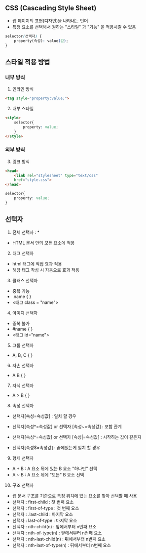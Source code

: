 ## CSS (Cascading Style Sheet)

- 웹 페이지의 표현(디자인)을 나타내는 언어
- 특정 요소를 선택해서 원하는 "스타일" 과 "기능" 을 적용시킬 수 있음

```css
selector(선택자) {
    property(속성): value(값);
}
```
## 스타일 적용 방법

### 내부 방식

1. 인라인 방식
<!--tag 마다 적용가능?-->
```html
<tag style="property:value;">
```

2. 내부 스타일
<!--선택한 태그 전체 적용?-->
```html
<style>
    selector{
        property: value;
    }
</style>
```


### 외부 방식

3. 링크 방식

```html
<head>
    <link rel="stylesheet" type="text/css"
    href="style.css">
</head>    
```
```css
selector{
    property: value;
}
```

## 선택자

1. 전체 선택자 : *

- HTML 문서 안의 모든 요소에 적용

2. 태그 선택자

- html 태그에 직접 효과 적용
- 해당 태그 작성 시 자동으로 효과 적용

3. 클래스 선택자

- 중복 가능
- .name { }
- <태그 class = "name">

4. 아이디 선택자

- 중복 불가
- #name { }
- <태그 id="name">

5. 그룹 선택자

- A, B, C { }

6. 자손 선택자

- A B { }

7. 자식 선택자

- A > B { }

8. 속성 선택자

- 선택자[속성=속성값] : 일치 할 경우

- 선택자[속성*=속성값] or 선택자 [속성~=속성값] : 포함 관계

- 선택자[속성^=속성값] or 선택자 [속성|=속성값] : 시작하는 값이 같은지

- 선택자[속성$=속성값] : 끝에있는게 일치 할 경우

9. 형제 선택자

- A + B : A 요소 뒤에 있는 B 요소 "하나만" 선택
- A ~ B : A 요소 뒤에 "모든" B 요소 선택

10. 구조 선택자
- 웹 문서 구조를 기준으로 특정 위치에 있는 요소를 찾아 선택할 때 사용
- 선택자 : first-child : 첫 번째 요소
- 선택자 : first-of-type : 첫 번째 요소
- 선택자 : .last-child : 마지막 요소
- 선택자 : last-of-type : 마지막 요소
- 선택자 : nth-child(n) : 앞에서부터 n번째 요소
- 선택자 : nth-of-type(n) : 앞에서부터 n번째 요소
- 선택자 : nth-last-child(n) : 뒤에서부터 n번째 요소
- 선택자 : nth-last-of-type(n) : 뒤에서부터 n번째 요소

